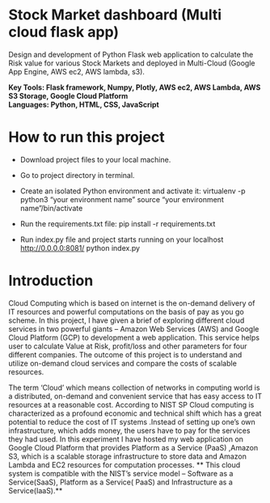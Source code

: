 # Stock Market dashboard (Multi cloud flask app)

Design and development of Python Flask web application to calculate the Risk value for various Stock Markets and deployed in Multi-Cloud (Google App
Engine, AWS ec2, AWS lambda, s3).</br>

**Key Tools: Flask framework, Numpy, Plotly, AWS ec2, AWS Lambda, AWS S3 Storage, Google Cloud Platform**</br>
**Languages: Python, HTML, CSS, JavaScript**<br>

# How to run this project 
* Download project files to your local machine.
* Go to project directory in terminal. 
* Create an isolated Python environment and activate it:
    virtualenv -p python3 “your environment name”
    source “your environment name”/bin/activate
    
 * Run the requirements.txt file:
    pip install -r requirements.txt
    
 * Run index.py file and project starts running on your localhost http://0.0.0.0:8081/
    python index.py

# Introduction
Cloud Computing which is based on internet is the on-demand delivery of IT resources and powerful computations on the basis of pay as you go scheme. In this project, I have given 
a brief of exploring different cloud services in two powerful giants – Amazon Web Services (AWS) and Google Cloud Platform (GCP) to development a web application. This service helps user to calculate Value at Risk, profit/loss and other parameters for four different companies. The outcome of this 
project is to understand and utilize on-demand cloud services and compare the costs of scalable resources.

The term ‘Cloud’ which means collection of networks in computing world is a distributed, on-demand and convenient service that has easy access to IT resources at a reasonable 
cost. According to NIST SP Cloud computing is characterized as a profound economic and technical shift which has a great potential to reduce the cost of IT systems .Instead of setting up one’s own infrastructure, which adds money, the users have to pay for the services they had used. In this experiment I have hosted my web application on Google Cloud Platform that provides Platform as a Service (PaaS) ,Amazon S3, which is a scalable storage infrastructure to store data and Amazon Lambda and EC2 resources for computation processes. ** This cloud system is compatible with the NIST’s service model – Software as a Service(SaaS), Platform as a Service( PaaS) and Infrastructure as a Service(IaaS).**
